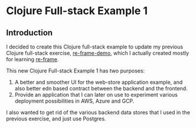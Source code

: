 # Clojure Full-stack Example 1

## Introduction

I decided to create this Clojure full-stack example to update my previous Clojure full-stack exercise, [re-frame-demo](https://github.com/karimarttila/clojure/tree/master/webstore-demo/re-frame-demo), which I actually created mostly for learning [re-frame](https://github.com/day8/re-frame).

This new Clojure Full-stack Example 1 has two purposes:

1. A better and smoother UI for the web-store application example, and also better edn based contract between the backend and the frontend.
2. Provide an application that I can later on use to experiment various deployment possibilities in AWS, Azure and GCP.

I also wanted to get rid of the various backend data stores that I used in the previous exercise, and just use Postgres.


